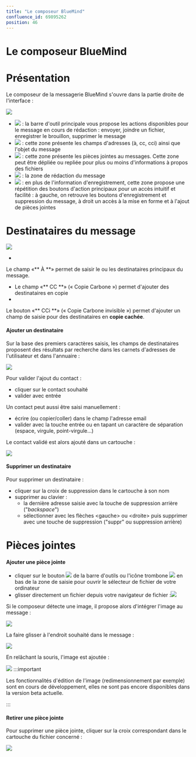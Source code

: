 ```yaml
---
title: "Le composeur BlueMind"
confluence_id: 69895262
position: 46
---
```

# Le composeur BlueMind


# Présentation

Le composeur de la messagerie BlueMind s'ouvre dans la partie droite de l'interface :

![](../../../attachments/69895262/69895275.png)

- ![](../../../attachments/57769989/69896475.png) : la barre d'outil principale vous propose les actions disponibles pour le message en cours de rédaction : envoyer, joindre un fichier, enregistrer le brouillon, supprimer le message
- ![](../../../attachments/57769989/69896474.png) : cette zone présente les champs d'adresses (à, cc, cci) ainsi que l'objet du message
- ![](../../../attachments/57769989/69896473.png) : cette zone présente les pièces jointes au messages. Cette zone peut être dépliée ou repliée pour plus ou moins d'informations à propos des fichiers
- ![](../../../attachments/57769989/69896472.png) : la zone de rédaction du message
- ![](../../../attachments/57769989/69896471.png) : en plus de l'information d'enregistrement, cette zone propose une répétition des boutons d'action principaux pour un accès intuitif et facilité : à gauche, on retrouve les boutons d'enregistrement et suppression du message, à droit un accès à la mise en forme et à l'ajout de pièces jointes


# Destinataires du message

![](../../../attachments/69895262/69895263.png)

- 
Le champ «** À **» permet de saisir le ou les destinataires principaux du message.

- Le champ «** CC **» (« Copie Carbone ») permet d'ajouter des destinataires en copie
- 
Le bouton «** CCi **» (« Copie Carbone invisible ») permet d'ajouter un champ de saisie pour des destinataires en **copie cachée**.


#### Ajouter un destinataire

Sur la base des premiers caractères saisis, les champs de destinataires proposent des résultats par recherche dans les carnets d'adresses de l'utilisateur et dans l'annuaire :

![](../../../attachments/69895262/69895272.png)

Pour valider l'ajout du contact :

- cliquer sur le contact souhaité
- valider avec entrée


Un contact peut aussi être saisi manuellement :

- écrire (ou copier/coller) dans le champ l'adresse email
- valider avec la touche entrée ou en tapant un caractère de séparation (espace, virgule, point-virgule...)


Le contact validé est alors ajouté dans un cartouche :

![](../../../attachments/69895262/69895271.png)

#### Supprimer un destinataire

Pour supprimer un destinataire :

- cliquer sur la croix de suppression dans le cartouche à son nom
- supprimer au clavier :
  - la dernière adresse saisie avec la touche de suppression arrière ("*backspace*")
  - sélectionner avec les flèches &lt;gauche> ou &lt;droite> puis supprimer avec une touche de suppression ("suppr" ou suppression arrière)


# Pièces jointes

#### Ajouter une pièce jointe

- cliquer sur le bouton ![](../../../attachments/69895262/69895270.png) de la barre d'outils ou l'icône trombone ![](../../../attachments/69895262/69895269.png) en bas de la zone de saisie pour ouvrir le sélecteur de fichier de votre ordinateur
- glisser directement un fichier depuis votre navigateur de fichier :![](../../../attachments/69895262/69895268.png)


Si le composeur détecte une image, il propose alors d'intégrer l'image au message :

![](../../../attachments/69895262/69895267.png)

La faire glisser à l'endroit souhaité dans le message :

![](../../../attachments/69895262/69895266.png)

En relâchant la souris, l'image est ajoutée :

![](../../../attachments/69895262/69895265.png)
:::important

Les fonctionnalités d'édition de l'image (redimensionnement par exemple) sont en cours de développement, elles ne sont pas encore disponibles dans la version beta actuelle.

:::

#### Retirer une pièce jointe

Pour supprimer une pièce jointe, cliquer sur la croix correspondant dans le cartouche du fichier concerné :

![](../../../attachments/69895262/69895264.png)


